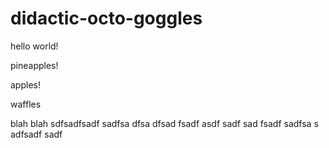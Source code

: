 # didactic-octo-goggles

hello world!


pineapples!

apples!


waffles

blah blah
sdfsadfsadf
sadfsa
dfsa
dfsad
fsadf
asdf
sadf
sad
fsadf
sadfsa
s
adfsadf
sadf
